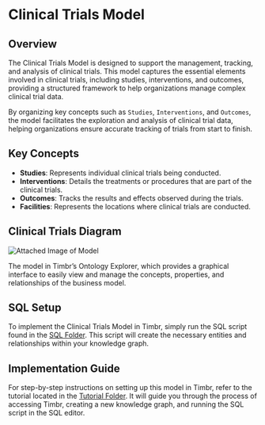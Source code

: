 # Clinical Trials Model

## Overview
The Clinical Trials Model is designed to support the management, tracking, and analysis of clinical trials. This model captures the essential elements involved in clinical trials, including studies, interventions, and outcomes, providing a structured framework to help organizations manage complex clinical trial data.

By organizing key concepts such as `Studies`, `Interventions`, and `Outcomes`, the model facilitates the exploration and analysis of clinical trial data, helping organizations ensure accurate tracking of trials from start to finish.

## Key Concepts
- **Studies**: Represents individual clinical trials being conducted.
- **Interventions**: Details the treatments or procedures that are part of the clinical trials.
- **Outcomes**: Tracks the results and effects observed during the trials.
- **Facilities**: Represents the locations where clinical trials are conducted.

## Clinical Trials Diagram

![Attached Image of Model](path/to/image.png)

The model in Timbr’s Ontology Explorer, which provides a graphical interface to easily view and manage the concepts, properties, and relationships of the business model.

## SQL Setup
To implement the Clinical Trials Model in Timbr, simply run the SQL script found in the [SQL Folder](./sql). This script will create the necessary entities and relationships within your knowledge graph.

## Implementation Guide
For step-by-step instructions on setting up this model in Timbr, refer to the tutorial located in the [Tutorial Folder](./tutorial). It will guide you through the process of accessing Timbr, creating a new knowledge graph, and running the SQL script in the SQL editor.
